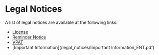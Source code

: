 # Legal Notices

A list of legal notices are available at the following links:

*	[License](/legal_notices/TIB_compute_1.1.0_license.pdf)
*	[Reminder Notice](/legal_notices/TIB_compute_ReminderNotice.txt)
*	[VPAT](/legal_notices/TIB_compute_1.1.0_vpat.pdf)
*	[Important Information](/legal_notices/Important Information_ENT.pdf)